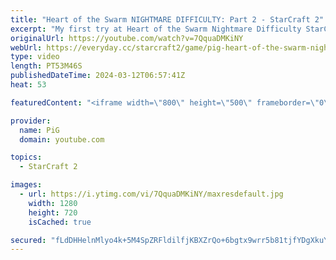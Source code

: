 ```yaml
---
title: "Heart of the Swarm NIGHTMARE DIFFICULTY: Part 2 - StarCraft 2"
excerpt: "My first try at Heart of the Swarm Nightmare Difficulty StarCraft 2 Campaign created by Rhyme! I actually didn't like the original HotS campaign much because it was too easy and too Diablo-esque mechanics. I've been told this Nighmare Difficulty mod will change my mind though - can't wait!  Here's a"
originalUrl: https://youtube.com/watch?v=7QquaDMKiNY
webUrl: https://everyday.cc/starcraft2/game/pig-heart-of-the-swarm-nightmare-difficulty-part-2-starcraft-2/
type: video
length: PT53M46S
publishedDateTime: 2024-03-12T06:57:41Z
heat: 53

featuredContent: "<iframe width=\"800\" height=\"500\" frameborder=\"0\" src=\"https://www.youtube.com/embed/7QquaDMKiNY\" allow=\"accelerometer; autoplay; encrypted-media; gyroscope; picture-in-picture\" allowfullscreen></iframe>"

provider:
  name: PiG
  domain: youtube.com

topics:
  - StarCraft 2

images:
  - url: https://i.ytimg.com/vi/7QquaDMKiNY/maxresdefault.jpg
    width: 1280
    height: 720
    isCached: true

secured: "fLdDHHelnMlyo4k+5M4SpZRFldilfjKBXZrQo+6bgtx9wrr5b81tjfYDgXkuYu15xyo5gC7t2i5ofAQl7BQYcz6fM0K8cN5chFuyeG0hXeX3tnDnS39aHXvhniHQVBeEePUTlr2eCA1ni0x+GKDtMIihq5boii7u4beOF3CZLkleHbBPRFuXppNgcHoq2K1z6WC6goaMd99Xqah2Ipk4dm+5EZrhsHl0VwHkOmTKXwyXArNPodw2Bco/GPA4ahK8wG4gRbL798GyHb/5SMWjWNGw7IXuPiil3jBY4xQygvr/EBa7cNmaOLyAY7yBURgUdMY4tBrhVrholDynfClQ19wZR3ulLg+KKzScwXqBI7cD6+XWLX7iXOLjrVBA7nvFayxyuBH5wGJbFhltw4a3UGclQGy+Pm6rs7VkDpNYr5o=;RCsYWnIOrUJwJ5MaSb4gqA=="
---
```



